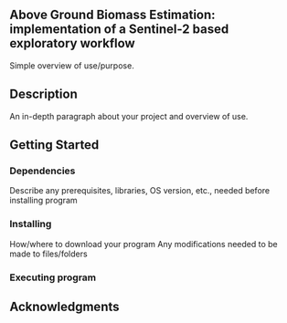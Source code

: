 
## Above Ground Biomass Estimation: implementation of a Sentinel-2 based exploratory workflow

Simple overview of use/purpose.

## Description
An in-depth paragraph about your project and overview of use.

## Getting Started
### Dependencies
Describe any prerequisites, libraries, OS version, etc., needed before installing program
### Installing
How/where to download your program
Any modifications needed to be made to files/folders
### Executing program

## Acknowledgments
